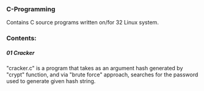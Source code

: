 ### C-Programming
Contains C source programs written on/for 32 Linux system.

### Contents:

##### 01 Cracker
"cracker.c" is a program that takes as an argument hash generated by "crypt" function, and via "brute force" approach, searches for the password used to generate given hash string.


